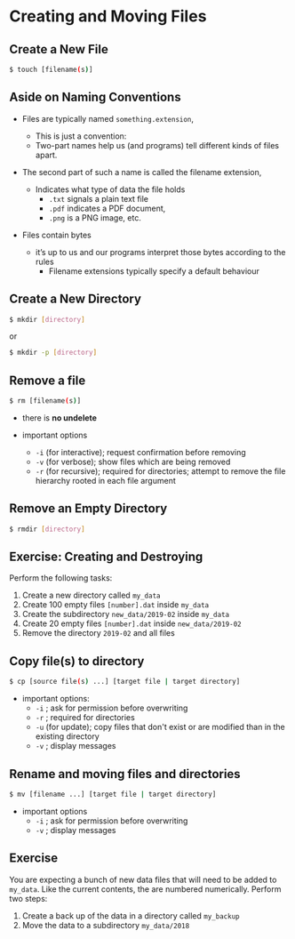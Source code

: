 # Creating and Moving Files

## Create a New File

```bash
$ touch [filename(s)]
```

## Aside on Naming Conventions

* Files are typically named `something.extension`,
    - This is just a convention:
    * Two-part names help us (and programs) tell different kinds of files apart.
* The second part of such a name is called the filename extension,
    - Indicates what type of data the file holds
        - `.txt` signals a plain text file
        - `.pdf` indicates a PDF document,
        - `.png` is a PNG image, etc.

* Files contain bytes
    - it’s up to us and our programs interpret those bytes according to the rules
        - Filename extensions typically specify a default behaviour


## Create a New Directory

```bash
$ mkdir [directory]
```

or

```bash
$ mkdir -p [directory]
```

## Remove a file

```bash
$ rm [filename(s)]
```

* there is **no undelete**

* important options
    * `-i` (for interactive); request confirmation before removing
    * `-v` (for verbose); show files which are being removed
    * `-r` (for recursive); required for directories; attempt to remove the file hierarchy rooted in each file argument


## Remove an Empty Directory

```bash
$ rmdir [directory]
```

## Exercise: Creating and Destroying

Perform the following tasks:

1. Create a new directory called `my_data`
2. Create 100 empty files `[number].dat` inside `my_data`
3. Create the subdirectory `new_data/2019-02` inside `my_data`
2. Create 20 empty files `[number].dat` inside `new_data/2019-02`
3. Remove the directory `2019-02` and all files

## Copy file(s) to directory

```bash
$ cp [source file(s) ...] [target file | target directory]
```

* important options:
    * `-i` ; ask for permission before overwriting
    * `-r` ; required for directories
    * `-u` (for update); copy files that don't exist or are modified than in the existing directory
    * `-v` ; display messages


## Rename and moving files and directories

```bash
$ mv [filename ...] [target file | target directory]
```

* important options
    * `-i` ; ask for permission before overwriting
    * `-v` ; display messages


## Exercise

You are expecting a bunch of new data files that will need to be added to `my_data`.
Like the current contents, the are numbered numerically.
Perform two steps:

1. Create a back up of the data in a directory called `my_backup`
2. Move the data to a subdirectory `my_data/2018`
